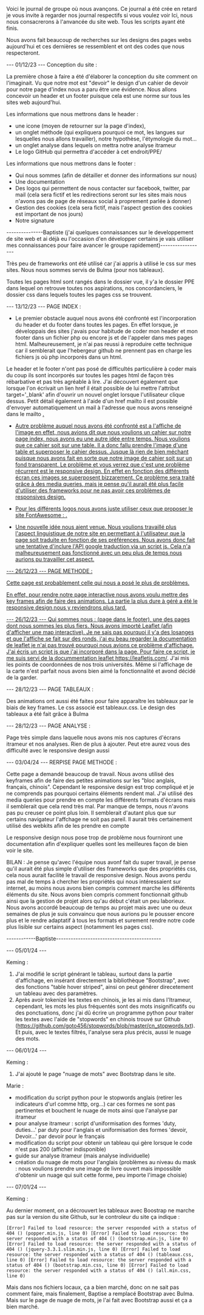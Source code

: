 

Voici le journal de groupe où nous avançons. Ce journal a été crée en retard je vous invite à regarder nos journal respectifs si vous voulez voir
Ici, nous nous consacrerons à l'anvancée du site web. Tous les scripts ayant été finis.

Nous avons fait beaucoup de recherches sur les designs des pages webs aujourd'hui et ces dernières se ressemblent et ont des codes que nous respecteront.

--- 01/12/23 ---
Conception du site :

La première chose à faire a été d'élaborer la conception du site comment on l'imaginait. Vu que notre mot est "devoir" le design d'un cahier de devoir pour notre page d'index nous a paru être une évidence.
Nous allons concevoir un header et un footer puisque cela est une norme sur tous les sites web aujourd'hui.

Les informations que nous mettrons dans le header :
- une icone (moyen de retourner sur la page d'index),
- un onglet méthode (qui expliquera pourquoi ce mot, les langues sur lesquelles nous allons travailler), notre hypothèse, l'étymologie du mot...
- un onglet analyse dans lequels on mettra notre analyse itrameur
- Le logo GitHub qui permettra d'accéder à cet endroit/PPE/

Les informations que nous mettrons dans le footer :
- Qui nous sommes (afin de détailler et donner des informations sur nous)
- Une documentation
- Des logos qui permettent de nous contacter sur facebook, twitter, par mail (cela sera fictif et les redirections seront sur les sites mais nous n'avons pas de page de réseaux social à proprement parlée à donner)
- Gestion des cookies (cela sera fictif, mais l'aspect gestion des cookies est important de nos jours)
- Notre signature

---------------Baptiste (j'ai quelques connaissances sur le developpement de site web et ai déjà eu l'occasion d'en développer certains je vais utiliser mes connaissances pour faire avancer le groupe rapidement)------------------

Très peu de frameworks ont été utilisé car j'ai appris à utilisé le css sur mes sites. Nous nous sommes servis de Bulma (pour nos tableaux).

Toutes les pages html sont rangés dans le dossier vue, il y'a le dossier PPE dans lequel on retrouve toutes nos aspirations, nos concordanciers, le dossier css dans lequels toutes les pages css se trouvent.

--- 13/12/23 ---
PAGE INDEX :

- Le premier obstacle auquel nous avons été confronté est l'incorporation du header et du footer dans toutes les pages. En effet lorsque, je développais des sites j'avais pour habitude de coder mon header et mon footer dans un fichier
php ou encore js et de l'appeler dans mes pages html. Malheureusement, je n'ai pas reussi à reproduire cette technique car il semblerait que l'hebergeur github ne prennent pas en charge les fichiers js où php incorporés dans un html.

Le header et le footer n'ont pas posé de difficultés particulière à coder mais du coup ils sont incorporés sur toutes les pages html de façon très rébarbative et pas très agréable à lire.
J'ai découvert également que lorsque l'on écrivait un lien href il était possible de lui mettre l'attribut target='_blank' afin d'ouvrir un nouvel onglet lorsque l'utilisateur clique dessus.
Petit détail également à l'aide d'un href mailto il est possible d'envoyer automatiquement un mail à l'adresse que nous avons renseigné dans le mailto <a href="mailto:projetPPE2023BMK@gmail.com">.


- Autre problème auquel nous avons été confronté est a l'affiche de l'image en effet, nous avions dit que nous voulions un cahier sur notre page index, nous avons eu une autre idée entre temps. Nous voulions que ce cahier soit sur une table.
Il a donc fallu prendre l'image d'une table et superposer le cahier dessus. Jusque là rien de bien méchant puisque nous avons fait en sorte que notre image de cahier soit sur un fond transparent.
Le problème et vous verrez que c'est une problème récurrent est le responsive design. En effet en fonction des différents écran ces images se superposent bizzarement. Ce problème sera traité grâce à des media queries, mais je pense
qu'il aurait été plus facile d'utiliser des frameworks pour ne pas avoir ces problèmes de responsives design.

- Pour les différents logos nous avons juste utiliser ceux que proposer le site FontAwesome :    <link rel="stylesheet" href="https://cdnjs.cloudflare.com/ajax/libs/font-awesome/6.0.0/css/all.min.css">.

- Une nouvelle idée nous aient venue. Nous voulions travaillé plus l'aspect linguistique de notre site en permettant à l'utilisateur que la page soit traduite en fonction de ses préférences. Nous avons donc fait une tentative
d'inclure l'API google traduction via un script js. Cela n'a malheureusement pas fonctionné avec un peu plus de temps nous aurions pu travailler cet aspect.


--- 26/12/23 ---
PAGE METHODE :

Cette page est probablement celle qui nous a posé le plus de problèmes.

En effet, pour rendre notre page interactive nous avons voulu mettre des key frames afin de faire des animations.
La partie la plus dure à géré a été le responsive design nous y reviendrons plus tard.

--- 26/12/23 ---
Qui sommes nous : (page dans le footer), une des pages dont nous sommes les plus fiers. Nous avons importé Leaflet (afin d'afficher une map interactive). Je ne sais pas pourquoi il y'a des losanges et que l'affiche se fait sur des ronds, j'ai eu beau regarder la documentation de leaflet je n'ai pas trouvé pourquoi nous avions ce problème d'affichage. J'ai écris un script js que j'ai incorporé dans la page. Pour faire ce script, je me suis servi de la docummentation leaflet https://leafletjs.com/. J'ai mis les points de coordonnées de nos trois universités. Même si l'affichage de la carte n'est parfait nous avons bien aimé la fonctionnalité et avond décidé de la garder.

--- 28/12/23 ---
PAGE TABLEAUX :

Des animations ont aussi été faites pour faire apparaître les tableaux par le biais de key frames. Le css associé est tableaux.css. Le design des tableaux a été fait grâce à Bulma


--- 28/12/23 ---
PAGE ANALYSE :

Page très simple dans laquelle nous avons mis nos captures d'écrans itrameur et nos analyses. Rien de plus à ajouter. Peut etre aurez vous des difficulté avec le responsive design aussi

--- 03/04/24 ---
RERPISE PAGE METHODE :

Cette page a demandé beaucoup de travail. Nous avons utilisé des keyframes afin de faire des petites animations sur les "bloc anglais, français, chinois". Cependant le responsive design est trop compliqué et je ne comprends pas pourquoi certains éléments rendent mal. J'ai utilisé des media queries pour prendre en compte les différents formats d'écrans mais il semblerait que cela rend très mal.
Par manque de temps, nous n'avons pas pu creuser ce point plus loin.
Il semblerait d'autant plus que sur certains navigateur l'affchage ne soit pas pareil. Il aurait très certainement utilisé des webkits afin de les prendre en compte

Le responsive design nous pose trop de problème nous fourniront une documentation afin d'expliquer quelles sont les meilleures façon de bien voir le site.




BILAN : Je pense qu'avec l'équipe nous avonf fait du super travail, je pense qu'il aurait été plus simple d'utiliser des frameworks que des propriétés css, cela nous aurait facilité le travail de responsive design. Nous avons perdu pas mal de temps à chercher les propriétés qui nous intéressaient sur internet, au moins nous avons bien compris comment marche les différents éléments du site. Nous avons bien compris comment fonctionnait github ainsi que la gestion de projet alors qu'au début c'était un peu laborieux. Nous avons accordé beaucoup de temps au projet mais avec une ou deux semaines de plus je suis convaincu que nous aurions pu le pousser encore plus et le rendre adaptatif à tous les formats et surement rendre notre code plus lisible sur certains aspect (notamment les pages css).

------------Baptiste-------------------------------------------

--- 05/01/24 ---

Keming :

1. J'ai modifié le script générant le tableau, surtout dans la partie d'affichage, en insérant directement la bibliothèque "Bootstrap", avec des fonctions "table hover striped", ainsi on peut générer direcetement un tableau avec des paramètres.
2. Après avoir tokenizé les textes en chinois, je les ai mis dans l'Itrameur, cependant, les mots les plus fréquentés sont des mots insignificatifs ou des ponctuations, donc j'ai dû écrire un programme python pour traiter les textes avec l'aide de "stopwords" en chinois trouvé sur Github (https://github.com/goto456/stopwords/blob/master/cn_stopwords.txt). Et puis, avec le textes filtrés, l'analyse sera plus précis, aussi le nuage des mots.

--- 06/01/24 ---

Keming :

1. J'ai ajouté le page "nuage de mots" avec Bootstrap dans le site.


Marie :
- modification du script python pour le stopwords anglais (retirer les indicateurs d'url comme http, org...) car ces formes ne sont pas pertinentes et bouchent le nuage de mots ainsi que l'analyse par itrameur
- pour analyse itrameur : script d'uniformisation des formes 'duty, duties...' par duty pour l'anglais et uniformisation des formes 'devoir, Devoir...' par devoir pour le français
- modification du script pour obtenir un tableau qui gère lorsque le code n'est pas 200 (afficher indisponible)
- guide sur analyse itrameur (mais analyse individuelle)
- création du nuage de mots pour l'anglais (problèmes au niveau du mask : nous voulions prendre une image de livre ouvert mais impossible d'obtenir un nuage qui suit cette forme, peu importe l'image choisie)

--- 07/01/24 ---

Keming :

Au dernier moment, on a décrouvert les tableaux avec Boostrap ne marche pas sur la version du site Github, sur le controleur du site ça indique : 

`[Error] Failed to load resource: the server responded with a status of 404 () (popper.min.js, line 0)
[Error] Failed to load resource: the server responded with a status of 404 () (bootstrap.min.js, line 0)
[Error] Failed to load resource: the server responded with a status of 404 () (jquery-3.3.1.slim.min.js, line 0)
[Error] Failed to load resource: the server responded with a status of 404 () (tableaux.css, line 0)
[Error] Failed to load resource: the server responded with a status of 404 () (bootstrap.min.css, line 0)
[Error] Failed to load resource: the server responded with a status of 404 () (all.min.css, line 0)`

Mais dans nos fichiers locaux, ça a bien marché, donc on ne sait pas comment faire, mais finalement, Baptise a remplacé Bootstrap avec Bulma. Mais sur le page de nuage de mots, je l'ai fait avec Bootstrap aussi et ça a bien marché.
